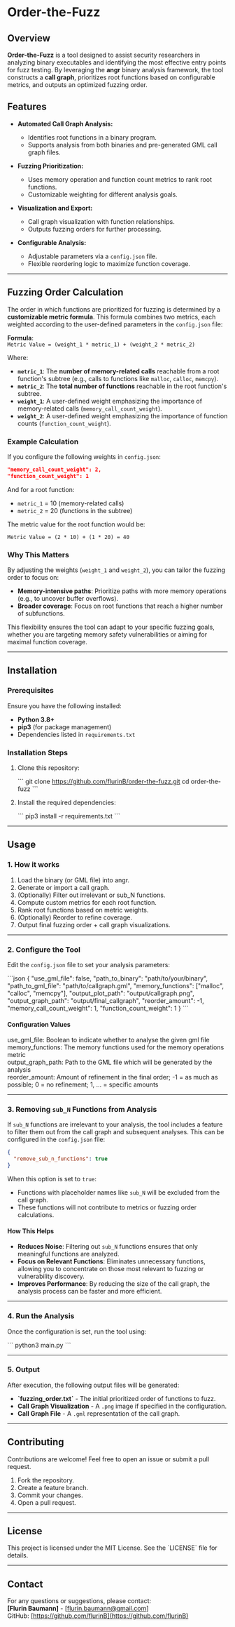 # Order-the-Fuzz

## Overview

**Order-the-Fuzz** is a tool designed to assist security researchers in analyzing binary executables and identifying the most effective entry points for fuzz testing. By leveraging the **angr** binary analysis framework, the tool constructs a **call graph**, prioritizes root functions based on configurable metrics, and outputs an optimized fuzzing order.

## Features

- **Automated Call Graph Analysis:**  
  - Identifies root functions in a binary program.
  - Supports analysis from both binaries and pre-generated GML call graph files.
  
- **Fuzzing Prioritization:**  
  - Uses memory operation and function count metrics to rank root functions.
  - Customizable weighting for different analysis goals.

- **Visualization and Export:**  
  - Call graph visualization with function relationships.
  - Outputs fuzzing orders for further processing.

- **Configurable Analysis:**  
  - Adjustable parameters via a `config.json` file.
  - Flexible reordering logic to maximize function coverage.

---

## Fuzzing Order Calculation

The order in which functions are prioritized for fuzzing is determined by a **customizable metric formula**. This formula combines two metrics, each weighted according to the user-defined parameters in the `config.json` file:

**Formula**:  
`Metric Value = (weight_1 * metric_1) + (weight_2 * metric_2)`

Where:  
- **`metric_1`**: The **number of memory-related calls** reachable from a root function's subtree (e.g., calls to functions like `malloc`, `calloc`, `memcpy`).  
- **`metric_2`**: The **total number of functions** reachable in the root function's subtree.  
- **`weight_1`**: A user-defined weight emphasizing the importance of memory-related calls (`memory_call_count_weight`).  
- **`weight_2`**: A user-defined weight emphasizing the importance of function counts (`function_count_weight`).  

### Example Calculation

If you configure the following weights in `config.json`:

```json
"memory_call_count_weight": 2,
"function_count_weight": 1
```

And for a root function:
- `metric_1` = 10 (memory-related calls)
- `metric_2` = 20 (functions in the subtree)

The metric value for the root function would be:

```
Metric Value = (2 * 10) + (1 * 20) = 40
```

### Why This Matters

By adjusting the weights (`weight_1` and `weight_2`), you can tailor the fuzzing order to focus on:
- **Memory-intensive paths**: Prioritize paths with more memory operations (e.g., to uncover buffer overflows).  
- **Broader coverage**: Focus on root functions that reach a higher number of subfunctions.  

This flexibility ensures the tool can adapt to your specific fuzzing goals, whether you are targeting memory safety vulnerabilities or aiming for maximal function coverage.

---


## Installation

### Prerequisites

Ensure you have the following installed:

- **Python 3.8+**
- **pip3** (for package management)
- Dependencies listed in `requirements.txt`

### Installation Steps

1. Clone this repository:

   \`\`\`
   git clone https://github.com/flurinB/order-the-fuzz.git
   cd order-the-fuzz
   \`\`\`

2. Install the required dependencies:

   \`\`\`
   pip3 install -r requirements.txt
   \`\`\`

---

## Usage

### 1. How it works

1.	Load the binary (or GML file) into angr.
2.	Generate or import a call graph.
3.	(Optionally) Filter out irrelevant or sub_N functions.
4.	Compute custom metrics for each root function.
5.	Rank root functions based on metric weights.
6.	(Optionally) Reorder to refine coverage.
7.	Output final fuzzing order + call graph visualizations.

---

### 2. Configure the Tool

Edit the `config.json` file to set your analysis parameters:

\`\`\`json
{
  "use_gml_file": false,
  "path_to_binary": "path/to/your/binary",
  "path_to_gml_file": "path/to/callgraph.gml",
  "memory_functions": ["malloc", "calloc", "memcpy"],
  "output_plot_path": "output/callgraph.png",
  "output_graph_path": "output/final_callgraph",
  "reorder_amount": -1,
  "memory_call_count_weight": 1,
  "function_count_weight": 1
}
\`\`\`

#### Configuration Values

use_gml_file: Boolean to indicate whether to analyse the given gml file \
memory_functions: The memory functions used for the memory operations metric \
output_graph_path: Path to the GML file which will be generated by the analysis \
reorder_amount: Amount of refinement in the final order; -1 = as much as possible; 0 = no refinement; 1, ... = specific amounts

---

### 3. Removing `sub_N` Functions from Analysis

If `sub_N` functions are irrelevant to your analysis, the tool includes a feature to filter them out from the call graph and subsequent analyses. This can be configured in the `config.json` file:

```json
{
  "remove_sub_n_functions": true
}
```

When this option is set to `true`:
- Functions with placeholder names like `sub_N` will be excluded from the call graph.
- These functions will not contribute to metrics or fuzzing order calculations.

#### How This Helps

- **Reduces Noise**: Filtering out `sub_N` functions ensures that only meaningful functions are analyzed.
- **Focus on Relevant Functions**: Eliminates unnecessary functions, allowing you to concentrate on those most relevant to fuzzing or vulnerability discovery.
- **Improves Performance**: By reducing the size of the call graph, the analysis process can be faster and more efficient.

---


### 4. Run the Analysis

Once the configuration is set, run the tool using:

\`\`\`
python3 main.py
\`\`\`

---

### 5. Output

After execution, the following output files will be generated:

- **\`fuzzing_order.txt\`** - The initial prioritized order of functions to fuzz.
- **Call Graph Visualization** - A `.png` image if specified in the configuration.
- **Call Graph File** - A `.gml` representation of the call graph.

---

## Contributing

Contributions are welcome! Feel free to open an issue or submit a pull request.

1. Fork the repository.
2. Create a feature branch.
3. Commit your changes.
4. Open a pull request.

---

## License

This project is licensed under the MIT License. See the \`LICENSE\` file for details.

---

## Contact

For any questions or suggestions, please contact:  
**[Flurin Baumann]** - [flurin.baumann@gmail.com]  
GitHub: [https://github.com/flurinB](https://github.com/flurinB)
